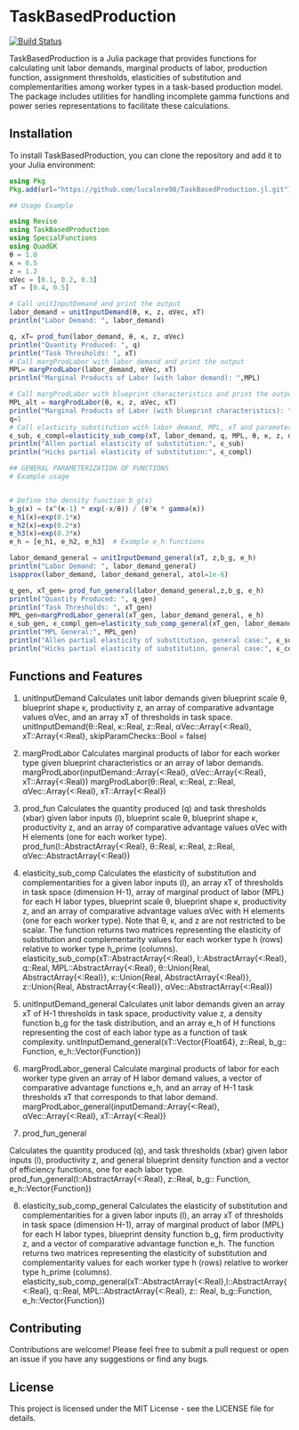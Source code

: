 # TaskBasedProduction

[![Build Status](https://github.com/lucalore98/TaskBasedProduction.jl/actions/workflows/CI.yml/badge.svg?branch=main)](https://github.com/lucalore98/TaskBasedProduction.jl/actions/workflows/CI.yml?query=branch%3Amain)

TaskBasedProduction is a Julia package that provides functions for calculating unit labor demands, marginal products of labor, production function, assignment thresholds, elasticities of substitution and complementarities among worker types in a task-based production model. The package includes utilities for handling incomplete gamma functions and power series representations to facilitate these calculations.

## Installation

To install TaskBasedProduction, you can clone the repository and add it to your Julia environment:

```julia
using Pkg
Pkg.add(url="https://github.com/lucalore98/TaskBasedProduction.jl.git")

## Usage Example

using Revise
using TaskBasedProduction 
using SpecialFunctions
using QuadGK
θ = 1.0
κ = 0.5
z = 1.2
αVec = [0.1, 0.2, 0.3]
xT = [0.4, 0.5]

# Call unitInputDemand and print the output
labor_demand = unitInputDemand(θ, κ, z, αVec, xT)
println("Labor Demand: ", labor_demand)

q, xT= prod_fun(labor_demand, θ, κ, z, αVec)
println("Quantity Produced: ", q)
println("Task Thresholds: ", xT)
# Call margProdLabor with labor demand and print the output
MPL= margProdLabor(labor_demand, αVec, xT)
println("Marginal Products of Labor (with labor demand): ",MPL)

# Call margProdLabor with blueprint characteristics and print the output
MPL_alt = margProdLabor(θ, κ, z, αVec, xT)
println("Marginal Products of Labor (with blueprint characteristics): ", MPL_alt)
q=1
# Call elasticity_substitution with labor demand, MPL, xT and parameters of the gamma function
ϵ_sub, ϵ_compl=elasticity_sub_comp(xT, labor_demand, q, MPL, θ, κ, z, αVec)
println("Allen partial elasticity of substitution:", ϵ_sub)
println("Hicks partial elasticity of substitution:", ϵ_compl)

## GENERAL PARAMETERIZATION OF FUNCTIONS
# Example usage


# Define the density function b_g(x)
b_g(x) = (x^(κ-1) * exp(-x/θ)) / (θ^κ * gamma(κ))
e_h1(x)=exp(0.1*x)
e_h2(x)=exp(0.2*x)
e_h3(x)=exp(0.3*x)
e_h = [e_h1, e_h2, e_h3]  # Example e_h functions

labor_demand_general = unitInputDemand_general(xT, z,b_g, e_h)
println("Labor Demand: ", labor_demand_general)
isapprox(labor_demand, labor_demand_general, atol=1e-6)

q_gen, xT_gen= prod_fun_general(labor_demand_general,z,b_g, e_h)
println("Quantity Produced: ", q_gen)
println("Task Thresholds: ", xT_gen)
MPL_gen=margProdLabor_general(xT_gen, labor_demand_general, e_h)
ϵ_sub_gen, ϵ_compl_gen=elasticity_sub_comp_general(xT_gen, labor_demand_general, q_gen, MPL,z,b_g,e_h)
println("MPL General:", MPL_gen)
println("Allen partial elasticity of substitution, general case:", ϵ_sub_gen)
println("Hicks partial elasticity of substitution, general case:", ϵ_compl_gen)
```
## Functions and Features
1) unitInputDemand
Calculates unit labor demands given blueprint scale θ, blueprint shape κ, productivity z, an array of comparative advantage values αVec, and an array xT of thresholds in task space.
unitInputDemand(θ::Real, κ::Real, z::Real, αVec::Array{<:Real}, xT::Array{<:Real}, skipParamChecks::Bool = false)

2) margProdLabor
Calculates marginal products of labor for each worker type given blueprint characteristics or an array of labor demands. 
margProdLabor(inputDemand::Array{<:Real}, αVec::Array{<:Real}, xT::Array{<:Real})
margProdLabor(θ::Real, κ::Real, z::Real, αVec::Array{<:Real}, xT::Array{<:Real})

3) prod_fun
Calculates the quantity produced (q) and task thresholds (xbar) given labor inputs (l), blueprint scale θ, blueprint shape κ, productivity z, and an array of comparative advantage values αVec with H elements (one for each worker type).
 prod_fun(l::AbstractArray{<:Real}, θ::Real, κ::Real, z::Real, αVec::AbstractArray{<:Real})

4) elasticity_sub_comp
Calculates the elasticity of substitution and complementarities for a given labor inputs (l), an array xT of thresholds in task space (dimension H-1), array of marginal product of labor (MPL) for each H labor types, blueprint scale θ, blueprint shape κ, productivity z, and an array of comparative advantage values αVec with H elements (one for each worker type). Note that θ, κ, and z are not restricted to be scalar. The function returns two matrices representing the elasticity of substitution and complementarity values for each worker type h (rows) relative to worker type h_prime (columns).
elasticity_sub_comp(xT::AbstractArray{<:Real}, l::AbstractArray{<:Real}, q::Real, MPL::AbstractArray{<:Real}, θ::Union{Real, AbstractArray{<:Real}}, κ::Union{Real, AbstractArray{<:Real}}, z::Union{Real, AbstractArray{<:Real}}, αVec::AbstractArray{<:Real})

5) unitInputDemand_general
Calculates unit labor demands given an array xT of H-1 thresholds in task space, productivity value z, 
a density function b_g for the task distribution, and an array e_h of H functions
representing the cost of each labor type as a function of task complexity.
unitInputDemand_general(xT::Vector{Float64}, z::Real, b_g:: Function, e_h::Vector{Function})

6)  margProdLabor_general
Calculate marginal products of labor for each worker type given an array
of H labor demand values, a vector of comparative advantage functions e_h, and
an array of H-1 task thresholds xT that corresponds to that labor demand.
margProdLabor_general(inputDemand::Array{<:Real}, αVec::Array{<:Real}, xT::Array{<:Real})

7) prod_fun_general

Calculates the quantity produced (q), and task thresholds (xbar)
given labor inputs (l),  productivity z, and general blueprint density function and a vector of efficiency functions, one for each labor type.
prod_fun_general(l::AbstractArray{<:Real}, z::Real, b_g:: Function, e_h::Vector{Function})

8) elasticity_sub_comp_general
Calculates the elasticity of substitution and complementarities for a given labor inputs (l), an array xT of thresholds in task space (dimension H-1), array of marginal product of labor (MPL) for each H labor types, blueprint density function b_g, firm productivity z, and a vector of comparative advantage function e_h. The function returns two matrices representing the elasticity of substitution and complementarity values for each worker type h (rows) relative to worker type h_prime (columns).
elasticity_sub_comp_general(xT::AbstractArray{<:Real},l::AbstractArray{<:Real}, q::Real, MPL::AbstractArray{<:Real}, z:: Real, b_g::Function, e_h::Vector{Function})

## Contributing
Contributions are welcome! Please feel free to submit a pull request or open an issue if you have any suggestions or find any bugs.

## License
This project is licensed under the MIT License - see the LICENSE file for details.


